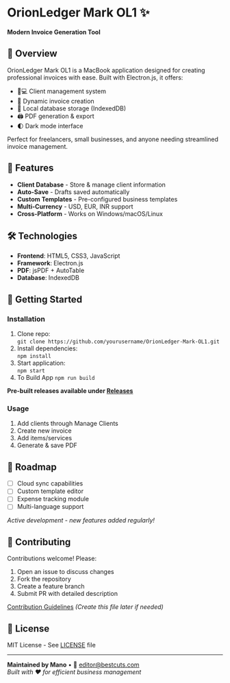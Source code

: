 # OrionLedger Mark OL1 ✨  
**Modern Invoice Generation Tool**  

## 📌 Overview  
OrionLedger Mark OL1 is a MacBook application designed for creating professional invoices with ease. Built with Electron.js, it offers:

- 🧑💻 Client management system  
- 📄 Dynamic invoice creation  
- 💾 Local database storage (IndexedDB)  
- 🖨️ PDF generation & export  
- 🌓 Dark mode interface  

Perfect for freelancers, small businesses, and anyone needing streamlined invoice management.

## 🚀 Features  
- **Client Database** - Store & manage client information  
- **Auto-Save** - Drafts saved automatically  
- **Custom Templates** - Pre-configured business templates  
- **Multi-Currency** - USD, EUR, INR support  
- **Cross-Platform** - Works on Windows/macOS/Linux  

## 🛠️ Technologies  
- **Frontend**: HTML5, CSS3, JavaScript  
- **Framework**: Electron.js  
- **PDF**: jsPDF + AutoTable  
- **Database**: IndexedDB  

## 🏁 Getting Started  

### Installation  
1. Clone repo:  
`git clone https://github.com/yourusername/OrionLedger-Mark-OL1.git`  
2. Install dependencies:  
`npm install`  
3. Start application:  
`npm start`  
4. To Build App
`npm run build`

**Pre-built releases available under [Releases](https://github.com/yourusername/OrionLedger-Mark-OL1/releases)**

### Usage  
1. Add clients through Manage Clients  
2. Create new invoice  
3. Add items/services  
4. Generate & save PDF  

## 🌟 Roadmap  
- [ ] Cloud sync capabilities  
- [ ] Custom template editor  
- [ ] Expense tracking module  
- [ ] Multi-language support  

*Active development - new features added regularly!*

## 🤝 Contributing  
Contributions welcome! Please:  
1. Open an issue to discuss changes  
2. Fork the repository  
3. Create a feature branch  
4. Submit PR with detailed description  

[Contribution Guidelines](CONTRIBUTING.md) *(Create this file later if needed)*

## 📜 License  
MIT License - See [LICENSE](LICENSE) file  

---

**Maintained by Mano** • 💌 editor@bestcuts.com  
*Built with ❤️ for efficient business management*
